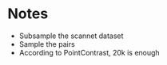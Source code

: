 # Notes
* Subsample the scannet dataset
* Sample the pairs
* According to PointContrast, 20k is enough
